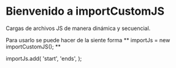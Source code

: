 # Bienvenido a importCustomJS
Cargas de archivos JS de manera dinámica y secuencial.

Para usarlo se puede hacer de la siente forma
** importJs = new importCustomJS(); **

importJs.add(
    'start',
    'ends',
    );

